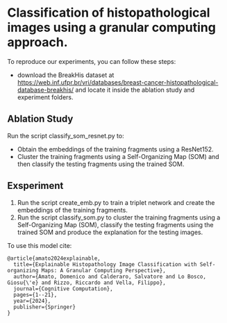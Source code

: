 # Classification of histopathological images using a granular computing approach. 

To reproduce our experiments, you can follow these steps:

- download the BreakHis dataset at https://web.inf.ufpr.br/vri/databases/breast-cancer-histopathological-database-breakhis/ and locate it inside the ablation study and experiment folders.



## Ablation Study

Run the script classify_som_resnet.py to:

- Obtain the embeddings of the training fragments using a ResNet152. 
- Cluster the training fragments using a Self-Organizing Map (SOM)  and then classify the testing fragments using the trained SOM. 



## Exsperiment



1. Run the script create_emb.py to train a triplet network and create the embeddings of the training fragments. 
2. Run the script classify_som.py to cluster the training fragments using a Self-Organizing Map (SOM), classify the testing fragments using the trained SOM  and produce the explanation for the testing images. 

To use this model cite: 

```
@article{amato2024explainable,
  title={Explainable Histopathology Image Classification with Self-organizing Maps: A Granular Computing Perspective},
  author={Amato, Domenico and Calderaro, Salvatore and Lo Bosco, Giosu{\'e} and Rizzo, Riccardo and Vella, Filippo},
  journal={Cognitive Computation},
  pages={1--21},
  year={2024},
  publisher={Springer}
}

```

